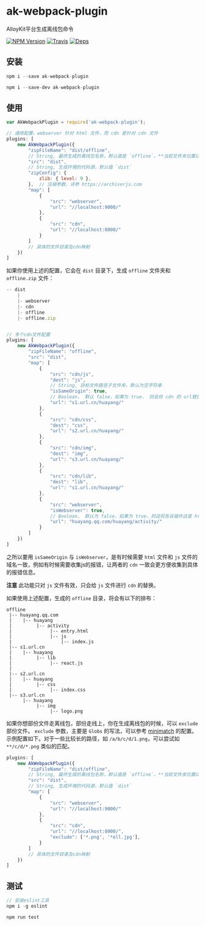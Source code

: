 # ak-webpack-plugin

AlloyKit平台生成离线包命令

[![NPM Version](https://img.shields.io/npm/v/ak-webpack-plugin.svg?style=flat)](https://www.npmjs.com/package/ak-webpack-plugin)
[![Travis](https://img.shields.io/travis/SteamerTeam/ak-webpack-plugin.svg)](https://travis-ci.org/SteamerTeam/ak-webpack-plugin)
[![Deps](https://david-dm.org/SteamerTeam/ak-webpack-plugin.svg)](https://david-dm.org/SteamerTeam/ak-webpack-plugin)

## 安装

```javascript
npm i --save ak-webpack-plugin

npm i --save-dev ak-webpack-plugin
```

##  使用

``` javascript
var AkWebpackPlugin = require('ak-webpack-plugin');

// 通用配置，webserver 针对 html 文件，而 cdn 是针对 cdn 文件
plugins: [
	new AkWebpackPlugin({
	    "zipFileName": "dist/offline", 
	    // String, 最终生成的离线包名称，默认值是 `offline`，**当前文件夹位置以命令执行位置为基准**
	    "src": "dist",
	    // String, 生成环境的代码源，默认值 `dist`
	    "zipConfig": {
            zlib: { level: 9 },
        },  // 压缩参数，详参 https://archiverjs.com
        "map": [
	        {
	            "src": "webserver",
	            "url": "//localhost:9000/"
	        },
	        {
	            "src": "cdn",
	            "url": "//localhost:8000/"
	        }
	    ]
	    // 具体的文件目录及cdn映射
	})
]

```

如果你使用上述的配置，它会在 `dist` 目录下，生成 `offline` 文件夹和 `offline.zip` 文件：

``` javascript
-- dist
	|
	|- webserver
	|- cdn
	|- offline
	|- offline.zip
```

``` javascript

// 多个cdn文件配置
plugins: [
	new AkWebpackPlugin({
	    "zipFileName": "offline",
        "src": "dist",
        "map": [
            {
                "src": "cdn/js",
                "dest": "js",
                // String, 目标文件路径子文件夹，默认为空字符串
                "isSameOrigin": true, 
                // Boolean， 默认 false，如果为 true， 则会将 cdn 的 url替换成与 isWebserver 为 true 的 cdn url
                "url": "s1.url.cn/huayang/"
            },
            {
                "src": "cdn/css",
                "dest": "css",
                "url": "s2.url.cn/huayang/"
            },
            {
                "src": "cdn/img",
                "dest": "img",
                "url": "s3.url.cn/huayang/"
            },
            {
                "src": "cdn/lib",
                "dest": "lib",
                "url": "s1.url.cn/huayang/"
            },
            {
                "src": "webserver",
                "isWebserver": true,
                // Boolean， 默认为 false，如果为 true，则这将告诉插件这是 html 的主要 cdn url 
                "url": "huayang.qq.com/huayang/activity/"
            }
        ]
	})
]

```

之所以要用 `isSameOrigin` 与 `isWebserver`，是有时候需要 `html` 文件和 `js` 文件的域名一致，例如有时候需要收集js的报错，让两者的 `cdn` 一致会更方便收集到具体的报错信息。

**注意** 此功能只对 `js` 文件有效，只会给 `js` 文件进行 `cdn` 的替换。

如果使用上述配置，生成的 `offline` 目录，将会有以下的排布：

```
offline
 |-- huayang.qq.com
 |    |-- huayang
 |         |-- activity
 |              |-- entry.html
 |              |-- js
 |                  |-- index.js
 |-- s1.url.cn
 |    |-- huayang
 |         |-- lib
 |              |-- react.js
 |
 |-- s2.url.cn
 |    |-- huayang
 |         |-- css
 |              |-- index.css
 |-- s3.url.cn
      |-- huayang
           |-- img
                |-- logo.png
```


如果你想部份文件走离线包，部份走线上，你在生成离线包的时候，可以 `exclude` 部份文件。 `exclude` 参数，主要是 `Globs` 的写法，可以参考 [minimatch](https://github.com/isaacs/minimatch) 的配置。示例配置如下。对于一些比较长的路径，如 `/a/b/c/d/1.png`，可以尝试如 `**/c/d/*.png` 类似的匹配。

```javascript
plugins: [
    new AkWebpackPlugin({
        "zipFileName": "dist/offline", 
        // String, 最终生成的离线包名称，默认值是 `offline`，**当前文件夹位置以命令执行位置为基准**
        "src": "dist",
        // String, 生成环境的代码源，默认值 `dist`
        "map": [
            {
                "src": "webserver",
                "url": "//localhost:9000/"
            },
            {
                "src": "cdn",
                "url": "//localhost:8000/",
                "exclude": ['*.png', '*ell.jpg'],
            }
        ]
        // 具体的文件目录及cdn映射
    })
]

```


## 测试
```javascript
// 安装eslint工具
npm i -g eslint

npm run test
```